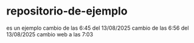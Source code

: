 # repositorio-de-ejemplo
es un ejemplo
cambio de las 6:45 del 13/08/2025
cambio de las 6:56 del 13/08/2025
cambio web a las 7:03
